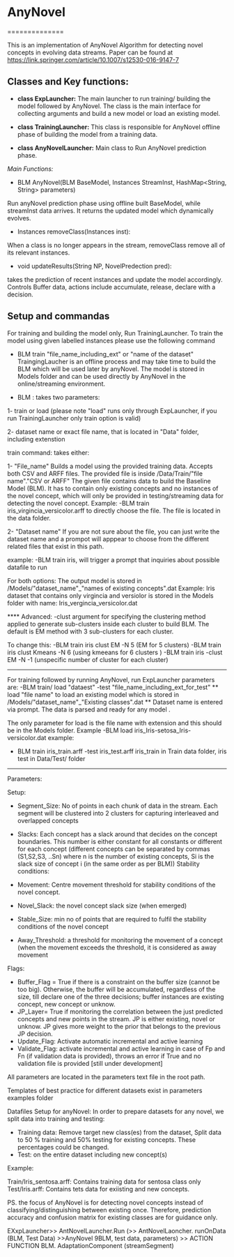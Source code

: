 # AnyNovel
==============

This is an implementation of AnyNovel Algorithm for detecting novel concepts in evolving data streams. Paper can be found at https://link.springer.com/article/10.1007/s12530-016-9147-7


Classes and Key functions: 
------------------------------
- **class ExpLauncher:** 
The main launcher to run training/ building the model followed by AnyNovel. The class is the main interface for collecting arguments and build a new model or load an existing model.

- **class TrainingLauncher:**
This class is responsible for AnyNovel offline phase of building the model from a training data.

- **class AnyNovelLauncher:**
Main class to Run AnyNovel prediction phase. 

*Main Functions:*

- BLM AnyNovel(BLM BaseModel, Instances StreamInst, HashMap<String, String> parameters)

Run anyNovel prediction phase using offline built BaseModel, while streamInst data arrives. It returns the updated model which dynamically evolves.
  
  - Instances removeClass(Instances inst): 
  
  When a class is no longer appears in the stream, removeClass remove all of its relevant instances. 
  
  - void updateResults(String NP, NovelPredection pred): 
  
takes the prediction of recent instances and update the model accordingly. Controls Buffer data, actions include accumulate, release, declare with a decision. 

 


Setup and commandas
--------------------------
For training and building the model only, Run TrainingLauncher. To train the model using given labelled instances please use the following command 
- BLM train "file_name_including_ext" or "name of the dataset" 
TraingingLaucher is an offline process and may take time to build the BLM which will be used later by anyNovel. The model is stored in Models folder and can be used directly by AnyNovel in the online/streaming environment. 

- BLM : takes two parameters: 

1- train or load (please note "load" runs only through ExpLauncher, if you run TrainingLauncher only train option is valid)

2- dataset name or exact file name, that is located in "Data" folder, including extenstion 

train command: takes either:

1- "File_name"
Builds a model using the provided training data. 
Accepts both CSV and ARFF files. 
The provided file is inside /Data/Train/"file name"."CSV or ARFF"
The given file contains data to build the Baseline Model (BLM). It has to contain only existing concepts and no instances of the novel concept, which will only be provided in testing/streaming data for detecting the novel concept. 
Example: -BLM train iris_virgincia_versicolor.arff to directly choose the file. The file is located in the data folder. 


2- "Dataset name"
If you are not sure about the file, you can just write the dataset name and a prompot will apppear to choose from the different related files that exist in this path. 

example: -BLM train iris, will trigger a prompt that inquiries about possible datafile to run


For both options: 
The output model is stored in /Models/"dataset_name"_"names of existing concepts".dat
Example: Iris dataset that contains only virgincia and versiolor is stored in the Models folder with name: Iris_vergincia_versicolor.dat

**** Advanced: 
-clust argument for specifying the clustering method applied to generate sub-clusters inside each cluster to build BLM. The default is EM method with 3 sub-clusters for each cluster. 

To change this: 
-BLM train iris clust EM -N 5 (EM for 5 clusters)
-BLM train iris clust Kmeans -N 6 (using kmeeans for 6 clusters )
-BLM train iris -clust EM -N -1 (unspecific number of cluster for each cluster)


------------
For training followed by running AnyNovel, run ExpLauncher 
parameters are: -BLM train/ load "dataest"  -test "file_name_including_ext_for_test"
** load "file name"
to load an existing model which is stored in /Models/"dataset_name"_"Existing classes".dat
** Dataset name is entered via prompt. 
The data is parsed and ready for any model . 

The only parameter for load is the file name with extension and this should be in the Models folder. 
Example -BLM load iris_Iris-setosa_Iris-versicolor.dat
example: 
- BLM train iris_train.arff -test iris_test.arff
iris_train in Train data folder, iris test in Data/Test/ folder
-----------

Parameters: 

Setup: 

- Segment_Size: No of points in each chunk of data in the stream. Each segment will be clustered into 2 clusters for capturing interleaved and overlapped concepts 
- Slacks: Each concept has a slack around that decides on the concept boundaries. This number is either constant for all constants or different for each concept (different concepts can be separated by commas (S1,S2,S3, ..Sn) where n is the number of existing concepts, Si is the slack size of concept i (in the same order as per BLM))
Stability conditions: 

- Movement: Centre movement threshold for stability conditions of the novel concept. 
- Novel_Slack: the novel concept slack size (when emerged)
- Stable_Size: min no of points that are required to fulfil the stability conditions of the novel concept 
- Away_Threshold: a threshold for monitoring the movement of a concept (when the movement exceeds the threshold, it is considered as away movement

Flags: 

- Buffer_Flag = True if there is a constraint on the buffer size (cannot be too big). Otherwise, the buffer will be accumulated, regardless of the size, till declare one of the three decisions; buffer instances are existing concept, new concept or unknow. 
- JP_Layer= True if monitoring the correlation between the just predicted concepts and new points in the stream. JP is either existing, novel or unknow. JP gives more weight to the prior that belongs to the previous JP decision. 
- Update_Flag: Activate automatic incremental and active learning
- Validate_Flag: activate incremental and active learning in case of Fp and Fn (if validation data is provided), throws an error if True and no validation file is provided [still under development]

All parameters are located in the parameters text file in the root path. 

Templates of best practice for different datasets exist in parameters examples folder

Datafiles Setup for anyNovel: 
In order to prepare datasets for any novel, we split data into training and testing: 
- Training data: Remove target new class(es) from the dataset, Split data to 50 % training and 50% testing for existing concepts. These percentages could be changed. 
- Test: on the entire dataset including new concept(s)

Example: 

Train/Iris_sentosa.arff: Contains training data for sentosa class only 
Test/Iris.arff: Contains tets data for exiisting and new concepts. 

PS. the focus of AnyNovel is for detecting novel concepts instead of classifying/distinguishing between existing once. Therefore, prediction accuracy and confusion matrix for existing classes are for guidance only. 
 

EXxpLauncher>> AntNovelLauncher.Run (>> AntNovelLaoncher. runOnData (BLM, Test Data) >>AnyNovel 
9BLM, test data, parameters) >> ACTION FUNCTION BLM. AdaptationComponent (streamSegment) 
